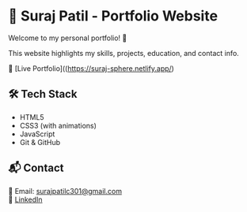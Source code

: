 # 💼 Suraj Patil - Portfolio Website

Welcome to my personal portfolio! 🚀

This website highlights my skills, projects, education, and contact info.

🔗 [Live Portfolio]((https://suraj-sphere.netlify.app/)

## 🛠 Tech Stack
- HTML5
- CSS3 (with animations)
- JavaScript
- Git & GitHub

## 📬 Contact
📧 Email: surajpatilc301@gmail.com  
🔗 [LinkedIn](https://www.linkedin.com/in/suraj-patil-a3144b334)
